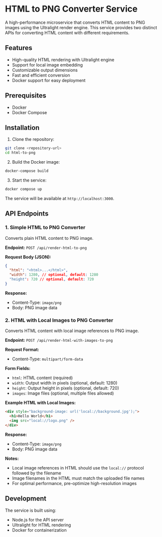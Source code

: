 # HTML to PNG Converter Service

A high-performance microservice that converts HTML content to PNG images using the Ultralight render engine. This service provides two distinct APIs for converting HTML content with different requirements.

## Features

- High-quality HTML rendering with Ultralight engine
- Support for local image embedding
- Customizable output dimensions
- Fast and efficient conversion
- Docker support for easy deployment

## Prerequisites

- Docker
- Docker Compose

## Installation

1. Clone the repository:

```bash
git clone <repository-url>
cd html-to-png
```

2. Build the Docker image:

```bash
docker-compose build
```

3. Start the service:

```bash
docker compose up
```

The service will be available at `http://localhost:3000`.

## API Endpoints

### 1. Simple HTML to PNG Converter

Converts plain HTML content to PNG image.

**Endpoint:** `POST /api/render-html-to-png`

**Request Body (JSON):**

```json
{
  "html": "<html>...</html>",
  "width": 1280, // optional, default: 1280
  "height": 720 // optional, default: 720
}
```

**Response:**

- Content-Type: `image/png`
- Body: PNG image data

### 2. HTML with Local Images to PNG Converter

Converts HTML content with local image references to PNG image.

**Endpoint:** `POST /api/render-html-with-images-to-png`

**Request Format:**

- Content-Type: `multipart/form-data`

**Form Fields:**

- `html`: HTML content (required)
- `width`: Output width in pixels (optional, default: 1280)
- `height`: Output height in pixels (optional, default: 720)
- `images`: Image files (optional, multiple files allowed)

**Example HTML with Local Images:**

```html
<div style="background-image: url('local://background.jpg');">
  <h1>Hello World</h1>
  <img src="local://logo.png" />
</div>
```

**Response:**

- Content-Type: `image/png`
- Body: PNG image data

**Notes:**

- Local image references in HTML should use the `local://` protocol followed by the filename
- Image filenames in the HTML must match the uploaded file names
- For optimal performance, pre-optimize high-resolution images

## Development

The service is built using:

- Node.js for the API server
- Ultralight for HTML rendering
- Docker for containerization
